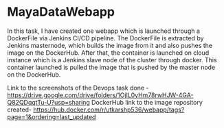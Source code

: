 # MayaDataWebapp

In this task, I have created one webapp which is launched through a DockerFile via Jenkins CI/CD pipeline. 
The DockerFile is extracted by Jenkins masternode, which builds the image from it and also pushes the image on the DockerHub. 
After that, the container is launched on cloud instance which is a Jenkins slave node of the cluster through docker. This container launched is pulled the image that is pushed by the master node on the DockerHub.


Link to the screenshots of the Devops task done - https://drive.google.com/drive/folders/1OjlL0yHm78rwHJW-4GA-Q82QDqqtTu-U?usp=sharing
DockerHub link to the image repository created- https://hub.docker.com/r/utkarshp536/webapp/tags?page=1&ordering=last_updated
